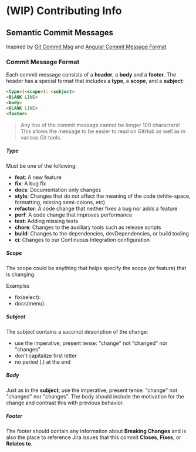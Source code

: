 # (WIP) Contributing Info 

## Semantic Commit Messages

Inspired by [Git Commit Msg][git-commit-msg] 
and [Angular Commit Message Format][angular-commit-message-format]


### <a name="commit-message-format"></a> Commit Message Format

Each commit message consists of a **header**, a **body** and a **footer**. The header has a special
format that includes a **type**, a **scope**, and a **subject**:

```html
<type>(<scope>): <subject>
<BLANK LINE>
<body>
<BLANK LINE>
<footer>
```

> Any line of the commit message cannot be longer 100 characters!<br/>
This allows the message to be easier to read on GitHub as well as in various Git tools.

##### Type

Must be one of the following:

* **feat**: A new feature
* **fix**: A bug fix
* **docs**: Documentation only changes
* **style**: Changes that do not affect the meaning of the code (white-space, formatting, missing
  semi-colons, etc)
* **refactor**: A code change that neither fixes a bug nor adds a feature
* **perf**: A code change that improves performance
* **test**: Adding missing tests
* **chore**: Changes to the auxiliary tools such as release scripts
* **build**: Changes to the dependencies, devDependencies, or build tooling
* **ci**: Changes to our Continuous Integration configuration

##### Scope

The scope could be anything that helps specify the scope (or feature) that is changing.

Examples
- fix(select):
- docs(menu):

##### Subject

The subject contains a succinct description of the change:

* use the imperative, present tense: "change" not "changed" nor "changes"
* don't capitalize first letter
* no period (.) at the end

##### Body

Just as in the **subject**, use the imperative, present tense: "change" not "changed" nor "changes".
The body should include the motivation for the change and contrast this with previous behavior.

##### Footer

The footer should contain any information about **Breaking Changes** and is also the place to
reference Jira issues that this commit **Closes**, **Fixes**, or **Relates to**.

[git-commit-msg]: http://karma-runner.github.io/6.1/dev/git-commit-msg.html

[angular-commit-message-format]: https://github.com/angular/material/blob/master/.github/CONTRIBUTING.md#-commit-message-format